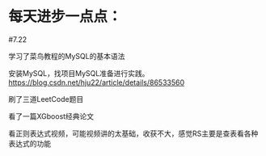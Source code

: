 ﻿# 每天进步一点点：

#7.22    

学习了菜鸟教程的MySQL的基本语法

安装MySQL，找项目MySQL准备进行实践。
https://blog.csdn.net/hju22/article/details/86533560

刷了三道LeetCode题目

看了一篇XGboost经典论文

看正则表达式视频，可能视频讲的太基础，收获不大，感觉RS主要是查表看各种表达式的功能



